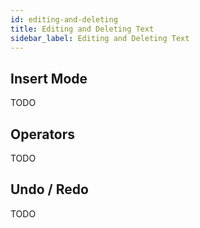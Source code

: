 ```yaml
---
id: editing-and-deleting
title: Editing and Deleting Text
sidebar_label: Editing and Deleting Text
---
```


## Insert Mode

TODO

## Operators

TODO

## Undo / Redo

TODO
